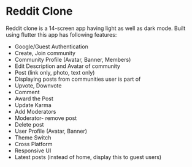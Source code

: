 # Reddit Clone

Reddit clone is a 14-screen app having light as well as dark mode. Built using flutter this app has following features:
- Google/Guest Authentication
- Create, Join community
- Community Profile (Avatar, Banner, Members)
- Edit Description and Avatar of community
- Post (link only, photo, text only)
- Displaying posts from communities user is part of
- Upvote, Downvote
- Comment
- Award the Post
- Update Karma
- Add Moderators
- Moderator- remove post
- Delete post
- User Profile (Avatar, Banner)
- Theme Switch
- Cross Platform
- Responsive UI
- Latest posts (instead of home, display this to guest users)